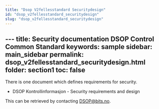 ```yaml
---
title: "Dsop V2fellesstandard Securitydesign"
id: "dsop_v2fellesstandard_securitydesign"
slug: "dsop_v2fellesstandard_securitydesign"
---
```


﻿---
title: Security documentation DSOP Control Common Standard
keywords: sample
sidebar: main_sidebar
permalink: dsop_v2fellesstandard_securitydesign.html
folder: section1
toc: false
---

There is one document which defines requirements for security.

* DSOP Kontrollinformasjon - Security requirements and design

This can be retrieved by contacting [DSOP@bits.no](mailto:dsop@bits.no).